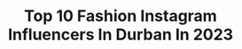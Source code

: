 ---
title: Top 10 Fashion Instagram Influencers In Durban In 2023
description: >-
  Find top fashion Instagram influencers in Durban in 2023. Most popular hashtags: #fashion #southafrica #durban #summer.
platform: Instagram
hits: 13
text_top: See the top-rated Instagram influencers on inBeat.
text_bottom: Our platform has 13 Instagram influencers like this in Durban, South Africa for you to pitch.
profiles:
  - username: "txshriq"
    fullname: >-
      tashriq 🧿
    bio: >-
      he/him fashion student 18 | durban, south africa dm/email for promos/collabs
    location: "South Africa"
    followers: 7242
    engagement: 3287
    commentsToLikes: 0.201601
    id: ckap8rm6spkdg0i78v6ljb65s
    verified: false
    hashtags: "#lockdown, #18, #diwali2020, #explore"
  - username: "dainogulu"
    fullname: >-
      Dainamiaro
    bio: >-
      African prince 👑 A SEXY CHOCOLATE SLAB 🍫 🇳🇬 A NIGERIAN LOST IN SA🇿🇦 🥇agency: @bossmodelsdbn 📩Email:do1115131@gmail.com Shop @thedrop.co.za ⬇️
    location: "South Africa"
    followers: 12813
    engagement: 413
    commentsToLikes: 0.013873
    id: ckaor925xm8r70i78qr61uy1y
    verified: false
    hashtags: "#fashion, #ekasi, #ootdmens, #ootdfashion"
  - username: "kaminipather"
    fullname: >-
      Kamini Like Harmony
    bio: >-
      Host of #GirlEatWorldTV @Netflix SAFTA winner @MasterChef_SA winner S2. Runner.
    location: "South Africa"
    followers: 36569
    engagement: 148
    commentsToLikes: 0.144325
    id: ckaost6k2szaw0i78ocytqyhn
    verified: true
    hashtags: "#food, #supportlocal, #win, #competition"
  - username: "withlovebloomingrose"
    fullname: >-
      Aminah Gallie
    bio: >-
      MARKETING | CONTENT CREATOR Plants | ParentHood | Doggie Love Cape Town 🔥🔥
    location: "South Africa"
    followers: 41869
    engagement: 53
    commentsToLikes: 0.495737
    id: ck136p5yx7ksg0i19ai5exdqp
    verified: false
    hashtags: "#houseplants, #plantsmakepeoplehappy, #girlswithplants, #capetown"
  - username: "innographer"
    fullname: >-
      Innographer
    bio: >-
      Fashion / Events / Weddings/ Commercial Photographer 📷 Bookings : Innographer@gmail.com Personal Account :@nkanyisokhumalo_ 📍Durban, 🇿🇦
    location: "South Africa"
    followers: 22818
    engagement: 248
    commentsToLikes: 0.023584
    id: ck5zu2r2e1km00i14450k4dm8
    verified: false
    hashtags: "#blackwomen, #potrait, #culture, #bantuknot"
  - username: "thatdamnvandal"
    fullname: >-
      DAMN VANDAL
    bio: >-
      Graffiti Artist/illustrator. South Africa 🇿🇦 ............ Posca Ambassador 🇿🇦 Reebok Classics Ambassador 🇬🇧 4th Street Ambassador 🇿🇦
    location: "South Africa"
    followers: 12453
    engagement: 355
    commentsToLikes: 0.031152
    id: ck8svw1i4cwto0j785pmqao89
    verified: false
    hashtags: "#shaunoakley, #design, #mural, #durban"
  - username: "kunene_ayanda"
    fullname: >-
      Ayanda Kunene
    bio: >-
      South African 🇿🇦 Twin: @amanda_Kunene 📍DBN: @imodelmngt 📍CPT: @20modelmanagement
    location: "South Africa"
    followers: 4206
    engagement: 738
    commentsToLikes: 0.064269
    id: ck138fd3bfyxf0i199d208qt8
    verified: false
    hashtags: "#explorepage, #reels, #milkmodelsearch, #editorial"
  - username: "ciara_tay_kruger"
    fullname: >-
      Ciara Taylor Kruger💋
    bio: >-
      •Cape Town, South Africa •Bcom student • Twenty • Aries •Model @covermodelscpt ——————————————
    location: "South Africa"
    followers: 5624
    engagement: 1387
    commentsToLikes: 0.111456
    id: ckapbizlf021z0i78vsf48vsh
    verified: false
    hashtags: "#modeling, #tanning, #swimsuit, #vacation"
  - username: "kajalbagwandeen"
    fullname: >-
      Kajal Bagwandeen
    bio: >-
      
    location: "South Africa"
    followers: 34662
    engagement: 466
    commentsToLikes: 0.024560
    id: ck5zwx9uf6xtp0i148j6e9kj1
    verified: true
    hashtags: "#motherhood, #diwali, #adoptdontshop, #woolworths"
  - username: "wadinepe"
    fullname: >-
      Itumeleng
    bio: >-
      A CREATIVE Portrait Events & fashion photographer 🇿🇦 Johannesburg
    location: "South Africa"
    followers: 11353
    engagement: 677
    commentsToLikes: 0.041071
    id: ck8swja6cea080j78q6ijxr2w
    verified: false
    hashtags: ""
---